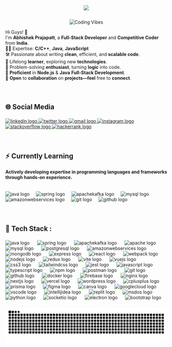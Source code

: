 <br clear="both">
<h1 align="center">
    <img src="https://readme-typing-svg.herokuapp.com/?font=Righteous&size=35&center=true&vCenter=true&width=600&height=70&duration=2000&lines=Hi Guys! 👋!;I'm+Abhishek Prajapatt!;A+Full-Stack Developer+Competitive Coder;From+India+🇮🇳" />
</h1>

<div align="center">
    <img align="center" alt="Coding Vibes" width="400" src="https://user-images.githubusercontent.com/74038190/225813708-98b745f2-7d22-48cf-9150-083f1b00d6c9.gif">
</div>

<p align="left">Hi Guys! 👋<br>I'm <b>Abhishek Prajapatt</b>, a <b>Full-Stack Developer</b> and <b>Competitive Coder</b> from <b>India</b>.<br>  🧑‍💻 Expertise: <b>C/C++</b>, <b>Java</b>, <b>JavaScript</b><br>  🛠️ Passionate about writing <b>clean</b>, efficient, and <b>scalable code</b>.<br>  🌱 Lifelong <b>learner</b>, exploring new <b>technologies</b>.<br>  🧩 Problem-solving <b>enthusiast</b>, turning <b>logic</b> into code. <br> 🦁 <b>Proficient</b> in <b>Node.js</b> & <b>Java</b> <b>Full-Stack Development</b>.<br> 🤝 <b>Open</b> to <b>collaboration</b> on <b>projects—feel</b> free to <b>connect</b>. </p>

###

<br clear="both">

<h2 align="left">🌐 Social Media</h2>

###

<div align="left">
  <a href="https://www.linkedin.com/in/abhishek-p-801187293/" target="_blank">
    <img src="https://raw.githubusercontent.com/maurodesouza/profile-readme-generator/master/src/assets/icons/social/linkedin/default.svg" width="52" height="40" alt="linkedin logo"  />
  </a>
  <a href="https://x.com/AbhishekPr41787" target="_blank">
    <img src="https://raw.githubusercontent.com/maurodesouza/profile-readme-generator/master/src/assets/icons/social/twitter/default.svg" width="52" height="40" alt="twitter logo"  />
  </a>
  <a href="prajapatiabhishek13988@gmail.com" target="_blank">
    <img src="https://raw.githubusercontent.com/maurodesouza/profile-readme-generator/master/src/assets/icons/social/gmail/default.svg" width="52" height="40" alt="gmail logo"  />
  </a>
  <a href="https://www.instagram.com/abhishekprajapatt/" target="_blank">
    <img src="https://raw.githubusercontent.com/maurodesouza/profile-readme-generator/master/src/assets/icons/social/instagram/default.svg" width="52" height="40" alt="instagram logo"  />
  </a>
  <a href="https://stackoverflow.com/users/24832311/abhishek-prajapati" target="_blank">
    <img src="https://raw.githubusercontent.com/maurodesouza/profile-readme-generator/master/src/assets/icons/social/stackoverflow/default.svg" width="52" height="40" alt="stackoverflow logo"  />
  </a>
  <a href="https://www.hackerrank.com/profile/prajapatiabhish6" target="_blank">
    <img src="https://raw.githubusercontent.com/maurodesouza/profile-readme-generator/master/src/assets/icons/social/hackerrank/default.svg" width="52" height="40" alt="hackerrank logo"  />
  </a>
</div>


###
<br clear="both">
<h2 align="left">⚡ Currently Learning</h2>

<h4 align="left">Actively developing expertise in programming languages and frameworks through hands-on experience.</h4>
<br clear="both">
<div align="left">
  <img src="https://cdn.jsdelivr.net/gh/devicons/devicon/icons/java/java-original.svg" height="30" alt="java logo"  />
  <img width="12" />
  <img src="https://cdn.simpleicons.org/spring/6DB33F" height="30" alt="spring logo"  />
  <img width="12" />
  <img src="https://cdn.simpleicons.org/apachekafka/231F20" height="30" alt="apachekafka logo"  />
  <img width="12" />
  <img src="https://cdn.jsdelivr.net/gh/devicons/devicon/icons/mysql/mysql-original.svg" height="30" alt="mysql logo"  />
  <img width="12" />
  <img src="https://cdn.jsdelivr.net/gh/devicons/devicon/icons/amazonwebservices/amazonwebservices-line-wordmark.svg" height="30" alt="amazonwebservices logo"  />
  <img width="12" />
  <img src="https://cdn.jsdelivr.net/gh/devicons/devicon/icons/git/git-original.svg" height="30" alt="git logo"  />
  <img width="12" />
  <img src="https://skillicons.dev/icons?i=github" height="30" alt="github logo"  />
</div>

###

<br clear="both">
<h2 align="left">🔭 Tech Stack :</h2>

###

<div align="left">
  <img src="https://skillicons.dev/icons?i=java" height="40" alt="java logo"  />
  <img width="16" />
  <img src="https://skillicons.dev/icons?i=spring" height="40" alt="spring logo"  />
  <img width="16" />
  <img src="https://skillicons.dev/icons?i=kafka" height="40" alt="apachekafka logo"  />
  <img width="16" />
  <img src="https://cdn.simpleicons.org/apache/D22128" height="40" alt="apache logo"  />
  <img width="16" />
  <img src="https://skillicons.dev/icons?i=mysql" height="40" alt="mysql logo"  />
  <img width="16" />
  <img src="https://skillicons.dev/icons?i=postgres" height="40" alt="postgresql logo"  />
  <img width="16" />
  <img src="https://skillicons.dev/icons?i=aws" height="40" alt="amazonwebservices logo"  />
  <img width="16" />
  <img src="https://skillicons.dev/icons?i=mongodb" height="40" alt="mongodb logo"  />
  <img width="16" />
  <img src="https://skillicons.dev/icons?i=express" height="40" alt="express logo"  />
  <img width="16" />
  <img src="https://skillicons.dev/icons?i=react" height="40" alt="react logo"  />
  <img width="16" />
  <img src="https://skillicons.dev/icons?i=webpack" height="40" alt="webpack logo"  />
  <img width="16" />
  <img src="https://skillicons.dev/icons?i=nodejs" height="40" alt="nodejs logo"  />
  <img width="16" />
  <img src="https://skillicons.dev/icons?i=redux" height="40" alt="redux logo"  />
  <img width="16" />
  <img src="https://skillicons.dev/icons?i=vite" height="40" alt="vite logo"  />
  <img width="16" />
  <img src="https://skillicons.dev/icons?i=vue" height="40" alt="vuejs logo"  />
  <img width="16" />
  <img src="https://skillicons.dev/icons?i=css" height="40" alt="css3 logo"  />
  <img width="16" />
  <img src="https://skillicons.dev/icons?i=tailwind" height="40" alt="tailwindcss logo"  />
  <img width="16" />
  <img src="https://skillicons.dev/icons?i=jest" height="40" alt="jest logo"  />
  <img width="16" />
  <img src="https://skillicons.dev/icons?i=js" height="40" alt="javascript logo"  />
  <img width="16" />
  <img src="https://skillicons.dev/icons?i=ts" height="40" alt="typescript logo"  />
  <img width="16" />
  <img src="https://cdn.simpleicons.org/npm/CB3837" height="40" alt="npm logo"  />
  <img width="16" />
  <img src="https://skillicons.dev/icons?i=postman" height="40" alt="postman logo"  />
  <img width="16" />
  <img src="https://skillicons.dev/icons?i=git" height="40" alt="git logo"  />
  <img width="16" />
  <img src="https://skillicons.dev/icons?i=github" height="40" alt="github logo"  />
  <img width="16" />
  <img src="https://skillicons.dev/icons?i=docker" height="40" alt="docker logo"  />
  <img width="16" />
  <img src="https://skillicons.dev/icons?i=firebase" height="40" alt="firebase logo"  />
  <img width="16" />
  <img src="https://skillicons.dev/icons?i=nginx" height="40" alt="nginx logo"  />
  <img width="16" />
  <img src="https://skillicons.dev/icons?i=nextjs" height="40" alt="nextjs logo"  />
  <img width="16" />
  <img src="https://skillicons.dev/icons?i=vercel" height="40" alt="vercel logo"  />
  <img width="16" />
  <img src="https://skillicons.dev/icons?i=wordpress" height="40" alt="wordpress logo"  />
  <img width="16" />
  <img src="https://skillicons.dev/icons?i=cpp" height="40" alt="cplusplus logo"  />
  <img width="16" />
  <img src="https://skillicons.dev/icons?i=prisma" height="40" alt="prisma logo"  />
  <img width="16" />
  <img src="https://skillicons.dev/icons?i=figma" height="40" alt="figma logo"  />
  <img width="16" />
  <img src="https://cdn.jsdelivr.net/gh/devicons/devicon/icons/canva/canva-original.svg" height="40" alt="canva logo"  />
  <img width="16" />
  <img src="https://skillicons.dev/icons?i=gcp" height="40" alt="googlecloud logo"  />
  <img width="16" />
  <img src="https://skillicons.dev/icons?i=vscode" height="40" alt="vscode logo"  />
  <img width="16" />
  <img src="https://skillicons.dev/icons?i=idea" height="40" alt="intellijidea logo"  />
  <img width="16" />
  <img src="https://skillicons.dev/icons?i=replit" height="40" alt="replit logo"  />
  <img width="16" />
  <img src="https://cdn.jsdelivr.net/gh/devicons/devicon/icons/msdos/msdos-original.svg" height="40" alt="msdos logo"  />
  <img width="16" />
  <img src="https://skillicons.dev/icons?i=py" height="40" alt="python logo"  />
  <img width="16" />
  <img src="https://cdn.jsdelivr.net/gh/devicons/devicon/icons/socketio/socketio-original.svg" height="40" alt="socketio logo"  />
  <img width="16" />
  <img src="https://skillicons.dev/icons?i=electron" height="40" alt="electron logo"  />
  <img width="16" />
  <img src="https://skillicons.dev/icons?i=bootstrap" height="40" alt="bootstrap logo"  />
</div>

###
<picture>
  <source media="(prefers-color-scheme: dark)" srcset="https://github.com/abhishekprajapatt/abhishekprajapatt/blob/output/github-snake-dark.svg" />
  <source media="(prefers-color-scheme: light)" srcset="https://github.com/abhishekprajapatt/abhishekprajapatt/blob/output/github-snake.svg" />
  <img alt="github-snake" src="https://github.com/abhishekprajapatt/abhishekprajapatt/blob/output/github-snake.svg" />
</picture>
